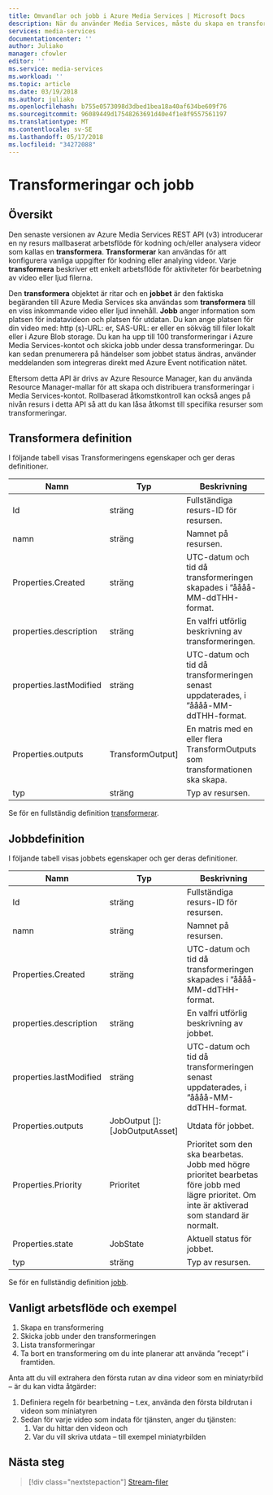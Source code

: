 ```yaml
---
title: Omvandlar och jobb i Azure Media Services | Microsoft Docs
description: När du använder Media Services, måste du skapa en transformering för att beskriva regler och specifikationer för bearbetning av dina videor. Den här artikeln ger en översikt över transformeringen är och hur du använder den.
services: media-services
documentationcenter: ''
author: Juliako
manager: cfowler
editor: ''
ms.service: media-services
ms.workload: ''
ms.topic: article
ms.date: 03/19/2018
ms.author: juliako
ms.openlocfilehash: b755e0573098d3dbed1bea18a40af634be609f76
ms.sourcegitcommit: 96089449d17548263691d40e4f1e8f9557561197
ms.translationtype: MT
ms.contentlocale: sv-SE
ms.lasthandoff: 05/17/2018
ms.locfileid: "34272088"
---
```

# <a name="transforms-and-jobs"></a>Transformeringar och jobb

## <a name="overview"></a>Översikt 

Den senaste versionen av Azure Media Services REST API (v3) introducerar en ny resurs mallbaserat arbetsflöde för kodning och/eller analysera videor som kallas en **transformera**. **Transformerar** kan användas för att konfigurera vanliga uppgifter för kodning eller analying videor. Varje **transformera** beskriver ett enkelt arbetsflöde för aktiviteter för bearbetning av video eller ljud filerna. 

Den **transformera** objektet är ritar och en **jobbet** är den faktiska begäranden till Azure Media Services ska användas som **transformera** till en viss inkommande video eller ljud innehåll. **Jobb** anger information som platsen för indatavideon och platsen för utdatan. Du kan ange platsen för din video med: http (s)-URL: er, SAS-URL: er eller en sökväg till filer lokalt eller i Azure Blob storage. Du kan ha upp till 100 transformeringar i Azure Media Services-kontot och skicka jobb under dessa transformeringar. Du kan sedan prenumerera på händelser som jobbet status ändras, använder meddelanden som integreras direkt med Azure Event notification nätet. 

Eftersom detta API är drivs av Azure Resource Manager, kan du använda Resource Manager-mallar för att skapa och distribuera transformeringar i Media Services-kontot. Rollbaserad åtkomstkontroll kan också anges på nivån resurs i detta API så att du kan låsa åtkomst till specifika resurser som transformeringar.

## <a name="transform-definition"></a>Transformera definition

I följande tabell visas Transformeringens egenskaper och ger deras definitioner.

|Namn|Typ|Beskrivning|
|---|---|---|
|Id|sträng|Fullständiga resurs-ID för resursen.|
|namn|sträng|Namnet på resursen.|
|Properties.Created |sträng|UTC-datum och tid då transformeringen skapades i ”åååå-MM-ddTHH-format.|
|properties.description |sträng|En valfri utförlig beskrivning av transformeringen.|
|properties.lastModified |sträng|UTC-datum och tid då transformeringen senast uppdaterades, i ”åååå-MM-ddTHH-format.|
|Properties.outputs |TransformOutput]|En matris med en eller flera TransformOutputs som transformationen ska skapa.|
|typ|sträng|Typ av resursen.|

Se för en fullständig definition [transformerar](https://docs.microsoft.com/rest/api/media/transforms).

## <a name="job-definition"></a>Jobbdefinition

I följande tabell visas jobbets egenskaper och ger deras definitioner.

|Namn|Typ|Beskrivning|
|---|---|---|
|Id|sträng|Fullständiga resurs-ID för resursen.|
|namn|sträng|Namnet på resursen.|
|Properties.Created |sträng|UTC-datum och tid då transformeringen skapades i ”åååå-MM-ddTHH-format.|
|properties.description |sträng|En valfri utförlig beskrivning av jobbet.|
|properties.lastModified |sträng|UTC-datum och tid då transformeringen senast uppdaterades, i ”åååå-MM-ddTHH-format.|
|Properties.outputs |JobOutput []: [JobOutputAsset] |Utdata för jobbet.|
|Properties.Priority |Prioritet |Prioritet som den ska bearbetas. Jobb med högre prioritet bearbetas före jobb med lägre prioritet. Om inte är aktiverad som standard är normalt.
|Properties.state |JobState |Aktuell status för jobbet.
|typ|sträng|Typ av resursen.|

Se för en fullständig definition [jobb](https://docs.microsoft.com/rest/api/media/jobs).

## <a name="typical-workflow-and-example"></a>Vanligt arbetsflöde och exempel

1. Skapa en transformering 
2. Skicka jobb under den transformeringen 
3. Lista transformeringar 
4. Ta bort en transformering om du inte planerar att använda ”recept” i framtiden. 

Anta att du vill extrahera den första rutan av dina videor som en miniatyrbild – är du kan vidta åtgärder: 

1. Definiera regeln för bearbetning – t.ex, använda den första bildrutan i videon som miniatyren 
2. Sedan för varje video som indata för tjänsten, anger du tjänsten: 
    1. Var du hittar den videon och 
    2. Var du vill skriva utdata – till exempel miniatyrbilden 

## <a name="next-steps"></a>Nästa steg

> [!div class="nextstepaction"]
> [Stream-filer](stream-files-dotnet-quickstart.md)

